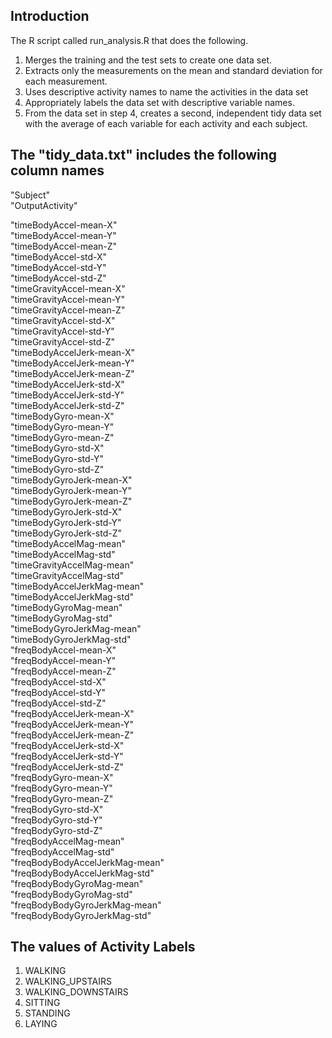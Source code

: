 ## Introduction

The R script called run_analysis.R that does the following.

1. Merges the training and the test sets to create one data set.
2. Extracts only the measurements on the mean and standard deviation for each measurement.
3. Uses descriptive activity names to name the activities in the data set
4. Appropriately labels the data set with descriptive variable names.
5. From the data set in step 4, creates a second, independent tidy data set with the average of each variable for each activity and each subject.


## The "tidy_data.txt" includes the following column names

"Subject"     
"OutputActivity"  

"timeBodyAccel-mean-X"  
"timeBodyAccel-mean-Y"  
"timeBodyAccel-mean-Z"            
"timeBodyAccel-std-X"          
"timeBodyAccel-std-Y"           
"timeBodyAccel-std-Z"           
"timeGravityAccel-mean-X"      
"timeGravityAccel-mean-Y"       
"timeGravityAccel-mean-Z"       
"timeGravityAccel-std-X"       
"timeGravityAccel-std-Y"        
"timeGravityAccel-std-Z"        
"timeBodyAccelJerk-mean-X"     
"timeBodyAccelJerk-mean-Y"     
"timeBodyAccelJerk-mean-Z"     
"timeBodyAccelJerk-std-X"      
"timeBodyAccelJerk-std-Y"   
"timeBodyAccelJerk-std-Z"      
"timeBodyGyro-mean-X"          
"timeBodyGyro-mean-Y"    
"timeBodyGyro-mean-Z"          
"timeBodyGyro-std-X"           
"timeBodyGyro-std-Y"           
"timeBodyGyro-std-Z"           
"timeBodyGyroJerk-mean-X"      
"timeBodyGyroJerk-mean-Y"      
"timeBodyGyroJerk-mean-Z"       
"timeBodyGyroJerk-std-X"       
"timeBodyGyroJerk-std-Y"      
"timeBodyGyroJerk-std-Z"       
"timeBodyAccelMag-mean"        
"timeBodyAccelMag-std"        
"timeGravityAccelMag-mean"     
"timeGravityAccelMag-std"      
"timeBodyAccelJerkMag-mean"   
"timeBodyAccelJerkMag-std"      
"timeBodyGyroMag-mean"         
"timeBodyGyroMag-std"        
"timeBodyGyroJerkMag-mean"     
"timeBodyGyroJerkMag-std"      
"freqBodyAccel-mean-X"         
"freqBodyAccel-mean-Y"          
"freqBodyAccel-mean-Z"         
"freqBodyAccel-std-X"         
"freqBodyAccel-std-Y"           
"freqBodyAccel-std-Z"          
"freqBodyAccelJerk-mean-X"     
"freqBodyAccelJerk-mean-Y"      
"freqBodyAccelJerk-mean-Z"     
"freqBodyAccelJerk-std-X"    
"freqBodyAccelJerk-std-Y"       
"freqBodyAccelJerk-std-Z"      
"freqBodyGyro-mean-X"        
"freqBodyGyro-mean-Y"          
"freqBodyGyro-mean-Z"          
"freqBodyGyro-std-X"           
"freqBodyGyro-std-Y"            
"freqBodyGyro-std-Z"           
"freqBodyAccelMag-mean"        
"freqBodyAccelMag-std"          
"freqBodyBodyAccelJerkMag-mean"   
"freqBodyBodyAccelJerkMag-std"    
"freqBodyBodyGyroMag-mean"      
"freqBodyBodyGyroMag-std"      
"freqBodyBodyGyroJerkMag-mean"  
"freqBodyBodyGyroJerkMag-std" 

## The values of Activity Labels
1. WALKING  
2. WALKING_UPSTAIRS  
3. WALKING_DOWNSTAIRS  
4. SITTING   
5. STANDING  
6. LAYING  

